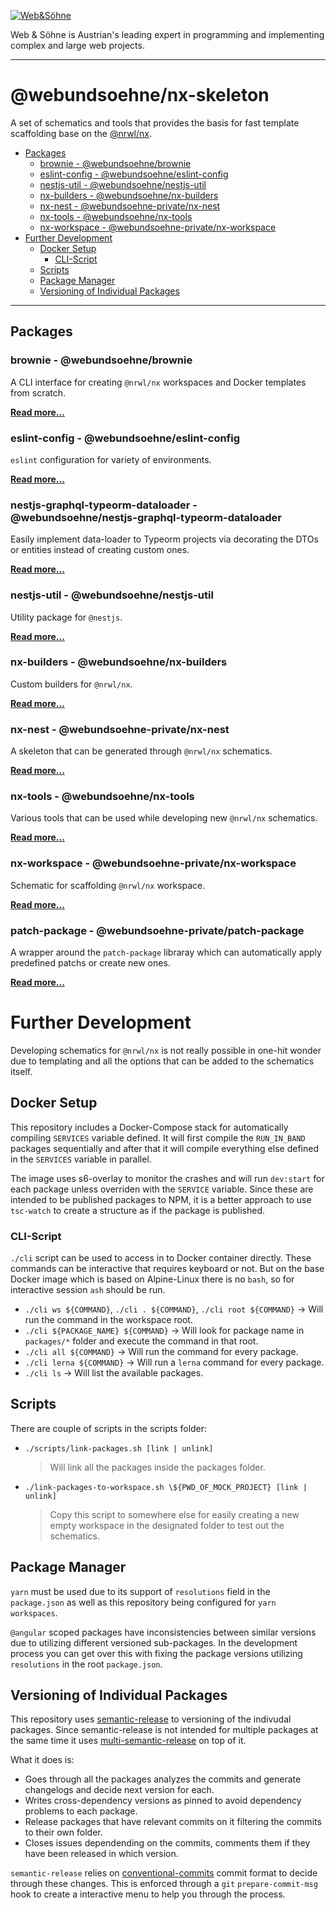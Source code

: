 [![Web&Söhne](https://webundsoehne.com/wp-content/uploads/2016/11/logo.png)](https://webundsoehne.com)

Web & Söhne is Austrian's leading expert in programming and implementing complex and large web projects.

---

# @webundsoehne/nx-skeleton

A set of schematics and tools that provides the basis for fast template scaffolding base on the [@nrwl/nx](https://github.com/nrwl/nx).

<!-- toc -->

- [Packages](#packages)
  - [brownie - @webundsoehne/brownie](#brownie---webundsoehnebrownie)
  - [eslint-config - @webundsoehne/eslint-config](#eslint-config---webundsoehneeslint-config)
  - [nestjs-util - @webundsoehne/nestjs-util](#nestjs-util---webundsoehnenestjs-util)
  - [nx-builders - @webundsoehne/nx-builders](#nx-builders---webundsoehnenx-builders)
  - [nx-nest - @webundsoehne-private/nx-nest](#nx-nest---webundsoehne-privatenx-nest)
  - [nx-tools - @webundsoehne/nx-tools](#nx-tools---webundsoehnenx-tools)
  - [nx-workspace - @webundsoehne-private/nx-workspace](#nx-workspace---webundsoehne-privatenx-workspace)
- [Further Development](#further-development)
  - [Docker Setup](#docker-setup)
    - [CLI-Script](#cli-script)
  - [Scripts](#scripts)
  - [Package Manager](#package-manager)
  - [Versioning of Individual Packages](#versioning-of-individual-packages)

<!-- tocstop -->

---

## Packages

### brownie - @webundsoehne/brownie

A CLI interface for creating `@nrwl/nx` workspaces and Docker templates from scratch.

[**Read more...**](./packages/brownie/README.md)

### eslint-config - @webundsoehne/eslint-config

`eslint` configuration for variety of environments.

[**Read more...**](./packages/eslint-config/README.md)

### nestjs-graphql-typeorm-dataloader - @webundsoehne/nestjs-graphql-typeorm-dataloader

Easily implement data-loader to Typeorm projects via decorating the DTOs or entities instead of creating custom ones.

[**Read more...**](./packages/nestjs-graphql-typeorm-dataloader/README.md)

### nestjs-util - @webundsoehne/nestjs-util

Utility package for `@nestjs`.

[**Read more...**](./packages/nestjs-util/README.md)

### nx-builders - @webundsoehne/nx-builders

Custom builders for `@nrwl/nx`.

[**Read more...**](./packages/nx-builders/README.md)

### nx-nest - @webundsoehne-private/nx-nest

A skeleton that can be generated through `@nrwl/nx` schematics.

[**Read more...**](./packages/nx-nest/README.md)

### nx-tools - @webundsoehne/nx-tools

Various tools that can be used while developing new `@nrwl/nx` schematics.

[**Read more...**](./packages/nx-tools/README.md)

### nx-workspace - @webundsoehne-private/nx-workspace

Schematic for scaffolding `@nrwl/nx` workspace.

[**Read more...**](./packages/nx-workspace/README.md)

### patch-package - @webundsoehne-private/patch-package

A wrapper around the `patch-package` libraray which can automatically apply predefined patchs or create new ones.

[**Read more...**](./packages/patch-package/README.md)

# Further Development

Developing schematics for `@nrwl/nx` is not really possible in one-hit wonder due to templating and all the options that can be added to the schematics itself.

## Docker Setup

This repository includes a Docker-Compose stack for automatically compiling `SERVICES` variable defined. It will first compile the `RUN_IN_BAND` packages sequentially and after that it will compile everything else defined in the `SERVICES` variable in parallel.

The image uses s6-overlay to monitor the crashes and will run `dev:start` for each package unless overriden with the `SERVICE` variable. Since these are intended to be published packages to NPM, it is a better approach to use `tsc-watch` to create a structure as if the package is published.

### CLI-Script

`./cli` script can be used to access in to Docker container directly. These commands can be interactive that requires keyboard or not. But on the base Docker image which is based on Alpine-Linux there is no `bash`, so for interactive session `ash` should be run.

- `./cli ws ${COMMAND}`, `./cli . ${COMMAND}`, `./cli root ${COMMAND}` -> Will run the command in the workspace root.
- `./cli ${PACKAGE_NAME} ${COMMAND}` -> Will look for package name in `packages/*` folder and execute the command in that root.
- `./cli all ${COMMAND}` -> Will run the command for every package.
- `./cli lerna ${COMMAND}` -> Will run a `lerna` command for every package.
- `./cli ls` -> Will list the available packages.

## Scripts

There are couple of scripts in the scripts folder:

- `./scripts/link-packages.sh [link | unlink]`

  > Will link all the packages inside the packages folder.

- `./link-packages-to-workspace.sh \${PWD_OF_MOCK_PROJECT} [link | unlink]`
  > Copy this script to somewhere else for easily creating a new empty workspace in the designated folder to test out the schematics.

## Package Manager

`yarn` must be used due to its support of `resolutions` field in the `package.json` as well as this repository being configured for `yarn workspaces`.

`@angular` scoped packages have inconsistencies between similar versions due to utilizing different versioned sub-packages. In the development process you can get over this with fixing the package versions utilizing `resolutions` in the root `package.json`.

## Versioning of Individual Packages

This repository uses [semantic-release](https://github.com/semantic-release/semantic-release) to versioning of the indivudal packages. Since semantic-release is not intended for multiple packages at the same time it uses [multi-semantic-release](https://github.com/qiwi/multi-semantic-release#readme) on top of it.

What it does is:

- Goes through all the packages analyzes the commits and generate changelogs and decide next version for each.
- Writes cross-dependency versions as pinned to avoid dependency problems to each package.
- Release packages that have relevant commits on it filtering the commits to their own folder.
- Closes issues dependending on the commits, comments them if they have been released in which version.

`semantic-release` relies on [conventional-commits](https://www.conventionalcommits.org/en/v1.0.0/) commit format to decide through these changes. This is enforced through a `git` `prepare-commit-msg` hook to create a interactive menu to help you through the process.
